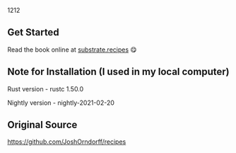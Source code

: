 1212

## Get Started

Read the book online at [substrate.recipes](https://substrate.recipes) 😋

## Note for Installation (I used in my local computer)

Rust version - rustc 1.50.0

Nightly version - nightly-2021-02-20

## Original Source

https://github.com/JoshOrndorff/recipes
